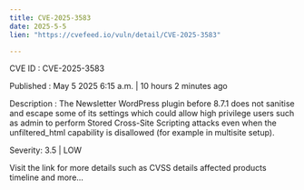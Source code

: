 ```yaml
---
title: CVE-2025-3583
date: 2025-5-5
lien: "https://cvefeed.io/vuln/detail/CVE-2025-3583"

---
```


CVE ID : CVE-2025-3583

Published :  May 5
2025
6:15 a.m. | 10 hours
2 minutes ago

Description : The Newsletter  WordPress plugin before 8.7.1 does not sanitise and escape some of its settings
which could allow high privilege users such as admin to perform Stored Cross-Site Scripting attacks even when the unfiltered_html capability is disallowed (for example in multisite setup).

Severity: 3.5 | LOW

Visit the link for more details
such as CVSS details
affected products
timeline
and more...
